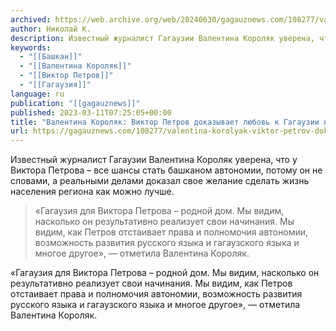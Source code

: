 ```yaml
---
archived: https://web.archive.org/web/20240630/gagauznews.com/108277/valentina-korolyak-viktor-petrov-dokazyvaet-lyubov-k-gagauzii-ne-slovami-a-delami.html
author: Николай К.
description: Известный журналист Гагаузии Валентина Короляк уверена, что у Виктора Петрова – все шансы стать башканом автономии, потому он не словами, а реальными делами доказал свое желание сделать жизнь населения региона как можно лучше. «Гагаузия для Виктора Петрова – родной дом. Мы видим, насколько он результативно реализует свои начинания. Мы видим, как Петров отстаивает права и полномочия автономии, возможность развития русского языка и гагаузского языка и многое другое», — отметила Валентина Короляк.
keywords:
  - "[[Башкан]]"
  - "[[Валентина Короляк]]"
  - "[[Виктор Петров]]"
  - "[[Гагаузия]]"
language: ru
publication: "[[gagauznews]]"
published: 2023-03-11T07:25:05+00:00
title: "Валентина Короляк: Виктор Петров доказывает любовь к Гагаузии не словами, а делами"
url: https://gagauznews.com/108277/valentina-korolyak-viktor-petrov-dokazyvaet-lyubov-k-gagauzii-ne-slovami-a-delami.html
---
```


Известный журналист Гагаузии Валентина Короляк уверена, что у Виктора Петрова – все шансы стать башканом автономии, потому он не словами, а реальными делами доказал свое желание сделать жизнь населения региона как можно лучше.

> «Гагаузия для Виктора Петрова – родной дом. Мы видим, насколько он результативно реализует свои начинания. Мы видим, как Петров отстаивает права и полномочия автономии, возможность развития русского языка и гагаузского языка и многое другое», — отметила Валентина Короляк.

«Гагаузия для Виктора Петрова – родной дом. Мы видим, насколько он результативно реализует свои начинания. Мы видим, как Петров отстаивает права и полномочия автономии, возможность развития русского языка и гагаузского языка и многое другое», — отметила Валентина Короляк.